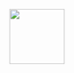 <div id="header" align="center">
  <img src="[https://media.giphy.com/media/M9gbBd9nbDrOTu1Mqx/giphy.gif](https://th.bing.com/th/id/OIP.KK8zZuJNgP3A98AW2xzhYgHaHa?pid=ImgDet&rs=1)https://th.bing.com/th/id/OIP.KK8zZuJNgP3A98AW2xzhYgHaHa?pid=ImgDet&rs=1" width="100"/>
</div>
